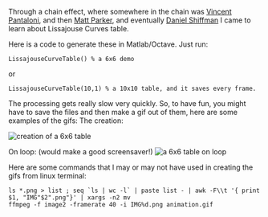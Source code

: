 Through a chain effect, where somewhere in the chain was 
[Vincent Pantaloni](https://twitter.com/panlepan/status/954684356718727169), and then 
[Matt Parker](https://www.youtube.com/watch?v=4CbPksEl51Q), and eventually 
[Daniel Shiffman](https://www.youtube.com/watch?v=--6eyLO78CY&t=14s) I came to learn about Lissajouse Curves table. 

Here is a code to generate these in Matlab/Octave. Just run:
    
    LissajouseCurveTable() % a 6x6 demo
or 
    
    LissajouseCurveTable(10,1) % a 10x10 table, and it saves every frame.

The processing gets really slow very quickly. So, to have fun, you might have to save the files and then make a gif out of them, here are some examples of the gifs:
The creation:

![creation of a 6x6 table](6x6fast.gif)

On loop: (would make a good screensaver!)
![a 6x6 table on loop](6x6fast_loop.gif)

Here are some commands that I may or may not have used in creating the gifs from linux terminal:

    ls *.png > list ; seq `ls | wc -l` | paste list - | awk -F\\t '{ print $1, "IMG"$2".png"}' | xargs -n2 mv
    ffmpeg -f image2 -framerate 40 -i IMG%d.png animation.gif
